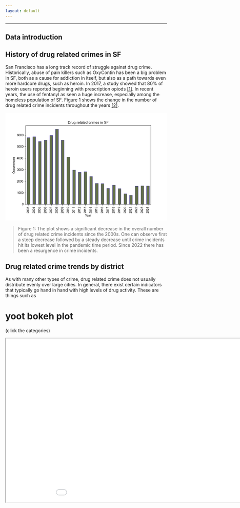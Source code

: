 ```yaml
---
layout: default
---
```


* * *

## Data introduction


## History of drug related crimes in SF

San Francisco has a long track record of struggle against drug crime. Historically, 
abuse of pain killers such as OxyContin has been a big problem in SF, both as a cause 
for addiction in itself, but also as a path towards even more hardcore drugs, such as 
heroin. In 2017, a study showed that 80% of heroin users reported beginning with 
prescription opiods [[1]](https://www.sfpublicpress.org/san-franciscos-fatal-overdose-crisis-was-decades-in-the-making/).
In recent years, the use of fentanyl as seen a huge increase, especially among the homeless 
population of SF. Figure 1 shows the change in the number of drug related crime incidents 
throughout the years [[2]](https://www.ucsf.edu/news/2024/05/427651/smoking-fentanyl-rising-sf-deadly-new-risk-overdose#:~:text=San%20Francisco%20reached%20an%20all,cocaine%2C%20are%20on%20the%20rise.).


![Fig1](assets/images/Drug_crimes_by_year.png)
> Figure 1: The plot shows a significant decrease in the overall number of drug related crime incidents
> since the 2000s. One can observe first a steep decrease followed by a steady decrease until crime incidents
> hit its lowest level in the pandemic time period. Since 2022 there has been a resurgence in crime incidents.


## Drug related crime trends by district
As with many other types of crime, drug related crime does not usually distribute evenly over large cities.
In general, there exist certain indicators that typically go hand in hand with high levels of drug activity.
These are things such as 


<html>
<head>
</head>
<body>
    <h1>yoot bokeh plot</h1>
        <p>(click the categories)</p>
    <iframe src="bk_plot.html" width="1000" height="510"></iframe>
    </body>
</html>

